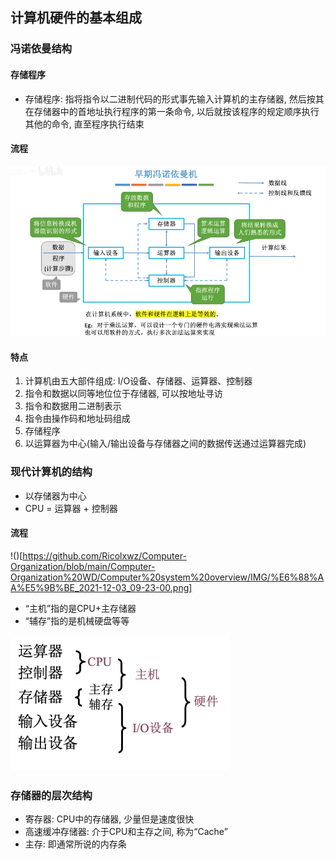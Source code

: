 ## 计算机硬件的基本组成

### 冯诺依曼结构

#### 存储程序

- 存储程序: 指将指令以二进制代码的形式事先输入计算机的主存储器, 然后按其在存储器中的首地址执行程序的第一条命令, 以后就按该程序的规定顺序执行其他的命令, 直至程序执行结束

#### 流程

![](https://github.com/Ricolxwz/Computer-Organization/blob/main/Computer-Organization%20WD/Computer%20system%20overview/IMG/%E6%88%AA%E5%9B%BE_2021-12-03_09-05-08.png)

#### 特点

1. 计算机由五大部件组成: I/O设备、存储器、运算器、控制器
2. 指令和数据以同等地位位于存储器, 可以按地址寻访
3. 指令和数据用二进制表示
4. 指令由操作码和地址码组成
5. 存储程序
6. 以运算器为中心(输入/输出设备与存储器之间的数据传送通过运算器完成)

### 现代计算机的结构

- 以存储器为中心
- CPU = 运算器 + 控制器
  
#### 流程

!()[https://github.com/Ricolxwz/Computer-Organization/blob/main/Computer-Organization%20WD/Computer%20system%20overview/IMG/%E6%88%AA%E5%9B%BE_2021-12-03_09-23-00.png]

- “主机”指的是CPU+主存储器
- “辅存”指的是机械硬盘等等

![](https://github.com/Ricolxwz/Computer-Organization/blob/main/Computer-Organization%20WD/Computer%20system%20overview/IMG/%E6%88%AA%E5%9B%BE_2021-12-03_09-26-00.png)

### 存储器的层次结构

- 寄存器: CPU中的存储器, 少量但是速度很快
- 高速缓冲存储器: 介于CPU和主存之间, 称为“Cache”
- 主存: 即通常所说的内存条